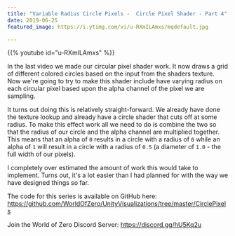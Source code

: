 ```yaml
---
title: "Variable Radius Circle Pixels -  Circle Pixel Shader - Part 4"
date: 2019-06-25
featured_image: https://i.ytimg.com/vi/u-RXmILAmxs/mqdefault.jpg

---
```


{{% youtube id="u-RXmILAmxs" %}}

In the last video we made our circular pixel shader work. It now draws a grid of different colored circles based on the input from the shaders texture. Now we're going to try to make this shader include have varying radius on each circular pixel based upon the alpha channel of the pixel we are sampling.

It turns out doing this is relatively straight-forward. We already have done the texture lookup and already have a circle shader that cuts off at some radius. To make this effect work all we need to do is combine the two so that the radius of our circle and the alpha channel are multiplied together. This means that an alpha of `0` results in a circle with a radius of `0` while an alpha of `1` will result in a circle with a radius of `0.5` (a diameter of `1.0` - the full width of our pixels).

I completely over estimated the amount of work this would take to implement. Turns out, it's a lot easier than I had planned for with the way we have designed things so far. 

The code for this series is available on GitHub here: https://github.com/WorldOfZero/UnityVisualizations/tree/master/CirclePixels

Join the World of Zero Discord Server: https://discord.gg/hU5Kq2u